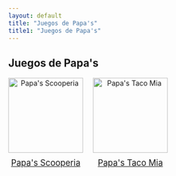 ```yaml
---
layout: default
title: "Juegos de Papa's"
title1: "Juegos de Papa's"
---
```


<div class="container-wrapper">
  <div class="custom-container">
    <h2>Juegos de Papa's</h2>
    <div class="games-grid">
      <div class="game-item">
        <a href="{{ '/juegos/papas/scooperia' | relative_url }}">
          <img src="{{ '/assets/flash/icon_300x300_papasscooperia.png' | relative_url }}" alt="Papa's Scooperia">
          <p>Papa's Scooperia</p>
        </a>
      </div>
      <!-- Añadir más juegos aquí siguiendo el mismo formato -->
      <div class="game-item">
        <a href="{{ '/juegos/papas/tacomia' | relative_url }}">
          <img src="{{ '/assets/flash/icon_300x300_tacomia.png' | relative_url }}" alt="Papa's Taco Mia">
          <p>Papa's Taco Mia</p>
        </a>
      </div>
    </div>
  </div>
</div>

<style>
  .games-grid {
    display: flex;
    flex-wrap: wrap;
    gap: 20px;
  }
  .game-item {
    text-align: center;
  }
  .game-item img {
    width: 150px;
    height: 150px;
  }
  .game-item p {
    margin-top: 10px;
    font-size: 1.2em;
  }
</style>